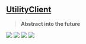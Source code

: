 ## [UtilityClient](https://uc.gamingcraft.de)
> **Abstract into the future**

![](https://img.shields.io/github/v/release/Utility-Client/UtilityClient2?style=for-the-badge)
![](https://img.shields.io/github/downloads/Utility-Client/UtilityClient2/total?style=for-the-badge)
![](https://img.shields.io/badge/Minecraft-1.8.9-orange?style=for-the-badge)
[![](https://img.shields.io/badge/JavaDocs-Click%20me-orange?style=for-the-badge)](https://uc.gamingcraft/docs)
